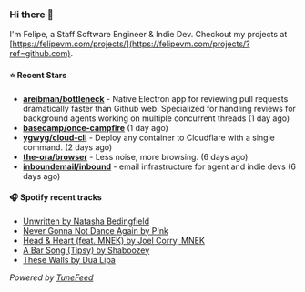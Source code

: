 ### Hi there 👋

I'm Felipe, a Staff Software Engineer & Indie Dev. Checkout my projects at [https://felipevm.com/projects/](https://felipevm.com/projects/?ref=github.com).

#### ⭐ Recent Stars
- **[areibman/bottleneck](https://github.com/areibman/bottleneck)** - Native Electron app for reviewing pull requests dramatically faster than Github web. Specialized for handling reviews for background agents working on multiple concurrent threads (1 day ago)
- **[basecamp/once-campfire](https://github.com/basecamp/once-campfire)** (1 day ago)
- **[ygwyg/cloud-cli](https://github.com/ygwyg/cloud-cli)** - Deploy any container to Cloudflare with a single command. (2 days ago)
- **[the-ora/browser](https://github.com/the-ora/browser)** - Less noise, more browsing. (6 days ago)
- **[inboundemail/inbound](https://github.com/inboundemail/inbound)** - email infrastructure for agent and indie devs (6 days ago)

#### 🎧 Spotify recent tracks
- [Unwritten by Natasha Bedingfield](https://open.spotify.com/track/3U5JVgI2x4rDyHGObzJfNf)
- [Never Gonna Not Dance Again by P!nk](https://open.spotify.com/track/6sZo5nJIsFWXefRCCexpx0)
- [Head &amp; Heart (feat. MNEK) by Joel Corry, MNEK](https://open.spotify.com/track/6cx06DFPPHchuUAcTxznu9)
- [A Bar Song (Tipsy) by Shaboozey](https://open.spotify.com/track/2FQrifJ1N335Ljm3TjTVVf)
- [These Walls by Dua Lipa](https://open.spotify.com/track/7b6sWLSnbZhSIeqNGrJ4py)

_Powered by [TuneFeed](https://tunefeed.app?ref=github.com)_
